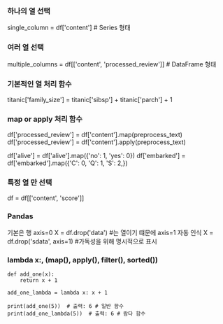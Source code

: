 
### 하나의 열 선택
single_column = df['content']  # Series 형태

### 여러 열 선택
multiple_columns = df[['content', 'processed_review']]  # DataFrame 형태

### 기본적인 열 처리 함수
titanic['family_size'] = titanic['sibsp'] + titanic['parch'] + 1

### map or apply 처리 함수
df['processed_review'] = df['content'].map(preprocess_text)
df['processed_review'] = df['content'].apply(preprocess_text)

df['alive'] = df['alive'].map({'no': 1, 'yes': 0})
df['embarked'] = df['embarked'].map({'C': 0, 'Q': 1, 'S': 2,})

### 특정 열 만 선택
df = df[['content', 'score']]

### Pandas
기본은 행 axis=0 
X = df.drop('data') #는 열이기 떄문에 axis=1 자동 인식
X = df.drop('sdata', axis=1) #가독성을 위해 명시적으로 표시


### lambda x:, (map(), apply(), filter(), sorted())

```
def add_one(x):
    return x + 1 

add_one_lambda = lambda x: x + 1

print(add_one(5))  # 출력: 6 # 일반 함수
print(add_one_lambda(5))  # 출력: 6 # 람다 함수
```


